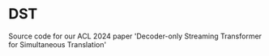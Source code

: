 # DST
Source code for our ACL 2024 paper 'Decoder-only Streaming Transformer for Simultaneous Translation'

